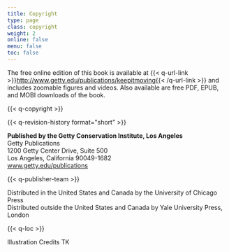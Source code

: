 ```yaml
---
title: Copyright
type: page
class: copyright
weight: 2
online: false
menu: false
toc: false
---
```


The free online edition of this book is available at {{< q-url-link >}}http://www.getty.edu/publications/keepitmoving{{< /q-url-link >}} and includes zoomable figures and videos. Also available are free PDF, EPUB, and MOBI downloads of the book.

{{< q-copyright >}}

{{< q-revision-history format="short" >}}

**Published by the Getty Conservation Institute, Los Angeles**<br />
Getty Publications<br />
1200 Getty Center Drive, Suite 500<br />
Los Angeles, California 90049-1682<br />
www.getty.edu/publications

{{< q-publisher-team >}}

Distributed in the United States and Canada by the University of Chicago Press<br />
Distributed outside the United States and Canada by Yale University Press, London

{{< q-loc >}}

Illustration Credits TK
